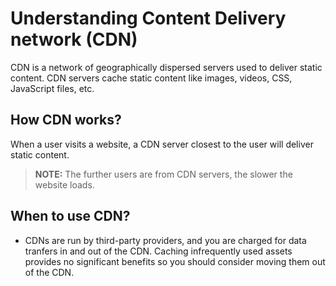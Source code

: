 # Understanding Content Delivery network (CDN)

CDN is a network of geographically dispersed servers used to deliver static content. CDN servers cache static content like images, videos, CSS, JavaScript files, etc.

## How CDN works?

When a user visits a website, a CDN server closest to the user will deliver static content.

> **NOTE:** The further users are from CDN servers, the slower the website loads.

## When to use CDN?

- CDNs are run by third-party providers, and you are charged for data tranfers in and out of the CDN. Caching infrequently used assets provides no significant benefits so you should consider moving them out of the CDN.
